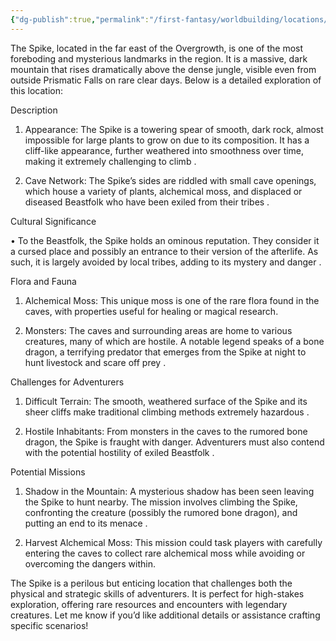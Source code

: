 ```yaml
---
{"dg-publish":true,"permalink":"/first-fantasy/worldbuilding/locations/the-jungles/the-spike/","noteIcon":"","created":"2025-01-22T10:07:58.635+09:00","updated":"2025-01-23T23:03:02.537+09:00"}
---
```


The Spike, located in the far east of the Overgrowth, is one of the most foreboding and mysterious landmarks in the region. It is a massive, dark mountain that rises dramatically above the dense jungle, visible even from outside Prismatic Falls on rare clear days. Below is a detailed exploration of this location:

  

Description

1. Appearance: The Spike is a towering spear of smooth, dark rock, almost impossible for large plants to grow on due to its composition. It has a cliff-like appearance, further weathered into smoothness over time, making it extremely challenging to climb .

2. Cave Network: The Spike’s sides are riddled with small cave openings, which house a variety of plants, alchemical moss, and displaced or diseased Beastfolk who have been exiled from their tribes .

  

Cultural Significance

• To the Beastfolk, the Spike holds an ominous reputation. They consider it a cursed place and possibly an entrance to their version of the afterlife. As such, it is largely avoided by local tribes, adding to its mystery and danger .

  

Flora and Fauna

1. Alchemical Moss: This unique moss is one of the rare flora found in the caves, with properties useful for healing or magical research.

2. Monsters: The caves and surrounding areas are home to various creatures, many of which are hostile. A notable legend speaks of a bone dragon, a terrifying predator that emerges from the Spike at night to hunt livestock and scare off prey .

  

Challenges for Adventurers

1. Difficult Terrain: The smooth, weathered surface of the Spike and its sheer cliffs make traditional climbing methods extremely hazardous .

2. Hostile Inhabitants: From monsters in the caves to the rumored bone dragon, the Spike is fraught with danger. Adventurers must also contend with the potential hostility of exiled Beastfolk .

  

Potential Missions

1. Shadow in the Mountain: A mysterious shadow has been seen leaving the Spike to hunt nearby. The mission involves climbing the Spike, confronting the creature (possibly the rumored bone dragon), and putting an end to its menace .

2. Harvest Alchemical Moss: This mission could task players with carefully entering the caves to collect rare alchemical moss while avoiding or overcoming the dangers within.

  

The Spike is a perilous but enticing location that challenges both the physical and strategic skills of adventurers. It is perfect for high-stakes exploration, offering rare resources and encounters with legendary creatures. Let me know if you’d like additional details or assistance crafting specific scenarios!